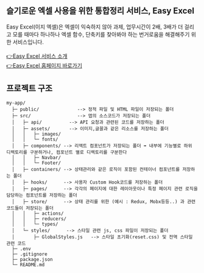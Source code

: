 ## 슬기로운 엑셀 사용을 위한 통합정리 서비스, Easy Excel
Easy Excel(이지 엑셀)은 엑셀이 익숙하지 않아 과제, 업무시간이 2배, 3배가 더 걸리고 모를 때마다 하나하나 엑셀 함수, 단축키를 찾아봐야 하는 번거로움을 해결해주기 위한 서비스입니다.<br/><br/>
[👉Easy Excel 서비스 소개](https://www.notion.so/Easy-Excel-a81c788b18ae4e95bee374862f698b42) <br/>
[👉Easy Excel 홈페이지 바로가기](http://43.201.85.9:8000/)

## 프로젝트 구조

```
my-app/
  ├─ public/              --> 정적 파일 및 HTML 파일이 저장되는 폴더
  ├─ src/                 --> 앱의 소스코드가 저장되는 폴더
  │   ├─ api/          --> API 요청과 관련된 코드를 저장하는 폴더
  │   ├─ assets/       --> 이미지,글꼴과 같은 리소스를 저장하는 폴더
  │   │   ├─ images/
  │   │   └─ fonts/
  │   ├─ components/ --> 리액트 컴포넌트가 저장되는 폴더 ➡️ 내부에 기능별로 하위 디렉토리를 구분하거나, 컴포넌트 별로 디렉토리를 구분한다
  │   │   ├─ Navbar/
  │   │   └─ Footer/
  │   ├─ containers/ --> 상태관리와 같은 로직이 포함된 컨테이너 컴포넌트를 저장하는 폴더
  │   ├─ hooks/      --> 사용자 Custom Hook코드를 저장하는 폴더
  │   ├─ pages/      --> 각각의 페이지에 대한 레이아웃이나 특정 페이지 관련 로직을 담당하는 컴포넌트를 저장하는 폴더
  │   ├─ store/      --> 상태 관리를 위한 (예시 : Redux, Mobx등등..) 과 관련코드들이 저장되는 폴더
  │   │   ├─ actions/
  │   │   ├─ reducers/
  │   │   └─ types/
  │   └─ styles/      --> 스타일 관련 js, css 파일이 저장되는 폴더
  │       ├─ GlobalStyles.js   --> 스타일 초기화(reset.css) 및 전역 스타일 관련 코드
  ├─ .env
  ├─ .gitignore
  ├─ package.json
  └─ README.md
```
